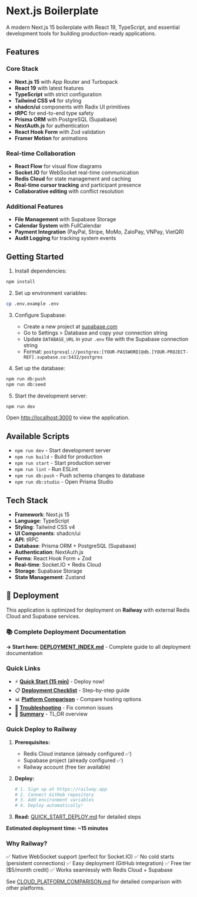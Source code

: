 # Next.js Boilerplate

A modern Next.js 15 boilerplate with React 19, TypeScript, and essential development tools for building production-ready applications.

## Features

### Core Stack

- **Next.js 15** with App Router and Turbopack
- **React 19** with latest features
- **TypeScript** with strict configuration
- **Tailwind CSS v4** for styling
- **shadcn/ui** components with Radix UI primitives
- **tRPC** for end-to-end type safety
- **Prisma ORM** with PostgreSQL (Supabase)
- **NextAuth.js** for authentication
- **React Hook Form** with Zod validation
- **Framer Motion** for animations

### Real-time Collaboration

- **React Flow** for visual flow diagrams
- **Socket.IO** for WebSocket real-time communication
- **Redis Cloud** for state management and caching
- **Real-time cursor tracking** and participant presence
- **Collaborative editing** with conflict resolution

### Additional Features

- **File Management** with Supabase Storage
- **Calendar System** with FullCalendar
- **Payment Integration** (PayPal, Stripe, MoMo, ZaloPay, VNPay, VietQR)
- **Audit Logging** for tracking system events

## Getting Started

1. Install dependencies:

```bash
npm install
```

2. Set up environment variables:

```bash
cp .env.example .env
```

3. Configure Supabase:

   - Create a new project at [supabase.com](https://supabase.com)
   - Go to Settings > Database and copy your connection string
   - Update `DATABASE_URL` in your `.env` file with the Supabase connection string
   - Format: `postgresql://postgres:[YOUR-PASSWORD]@db.[YOUR-PROJECT-REF].supabase.co:5432/postgres`

4. Set up the database:

```bash
npm run db:push
npm run db:seed
```

5. Start the development server:

```bash
npm run dev
```

Open [http://localhost:3000](http://localhost:3000) to view the application.

## Available Scripts

- `npm run dev` - Start development server
- `npm run build` - Build for production
- `npm run start` - Start production server
- `npm run lint` - Run ESLint
- `npm run db:push` - Push schema changes to database
- `npm run db:studio` - Open Prisma Studio

## Tech Stack

- **Framework**: Next.js 15
- **Language**: TypeScript
- **Styling**: Tailwind CSS v4
- **UI Components**: shadcn/ui
- **API**: tRPC
- **Database**: Prisma ORM + PostgreSQL (Supabase)
- **Authentication**: NextAuth.js
- **Forms**: React Hook Form + Zod
- **Real-time**: Socket.IO + Redis Cloud
- **Storage**: Supabase Storage
- **State Management**: Zustand

## 🚀 Deployment

This application is optimized for deployment on **Railway** with external Redis Cloud and Supabase services.

### 📚 Complete Deployment Documentation

**→ Start here: [DEPLOYMENT_INDEX.md](./DEPLOYMENT_INDEX.md)** - Complete guide to all deployment documentation

### Quick Links

- ⚡ **[Quick Start (15 min)](./QUICK_START_DEPLOY.md)** - Deploy now!
- 📋 **[Deployment Checklist](./DEPLOYMENT_CHECKLIST.md)** - Step-by-step guide
- 📊 **[Platform Comparison](./CLOUD_PLATFORM_COMPARISON.md)** - Compare hosting options
- 🔧 **[Troubleshooting](./TROUBLESHOOTING.md)** - Fix common issues
- 📝 **[Summary](./DEPLOYMENT_SUMMARY.md)** - TL;DR overview

### Quick Deploy to Railway

1. **Prerequisites:**

   - Redis Cloud instance (already configured ✅)
   - Supabase project (already configured ✅)
   - Railway account (free tier available)

2. **Deploy:**

   ```bash
   # 1. Sign up at https://railway.app
   # 2. Connect GitHub repository
   # 3. Add environment variables
   # 4. Deploy automatically!
   ```

3. **Read:** [QUICK_START_DEPLOY.md](./QUICK_START_DEPLOY.md) for detailed steps

**Estimated deployment time: ~15 minutes**

### Why Railway?

✅ Native WebSocket support (perfect for Socket.IO)
✅ No cold starts (persistent connections)
✅ Easy deployment (GitHub integration)
✅ Free tier ($5/month credit)
✅ Works seamlessly with Redis Cloud + Supabase

See [CLOUD_PLATFORM_COMPARISON.md](./CLOUD_PLATFORM_COMPARISON.md) for detailed comparison with other platforms.

